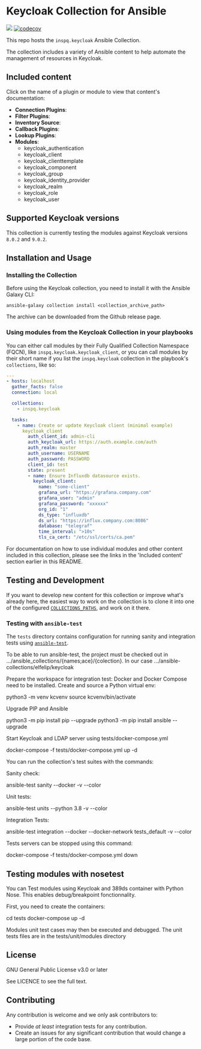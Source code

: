# Keycloak Collection for Ansible

![](https://github.com/octo-technology/keycloak-collection/workflows/ansible-test/badge.svg?branch=master)
[![codecov](https://codecov.io/gh/octo-technology/keycloak-collection/branch/master/graph/badge.svg)](https://codecov.io/gh/octo-technology/keycloak-collection)

This repo hosts the `inspq.keycloak` Ansible Collection.

The collection includes a variety of Ansible content to help automate the management of resources in Keycloak.

## Included content

Click on the name of a plugin or module to view that content's documentation:

  - **Connection Plugins**:
  - **Filter Plugins**:
  - **Inventory Source**:
  - **Callback Plugins**:
  - **Lookup Plugins**:
  - **Modules**:
    - keycloak_authentication
    - keycloak_client
    - keycloak_clienttemplate
    - keycloak_component
    - keycloak_group
    - keycloak_identity_provider
    - keycloak_realm
    - keycloak_role
    - keycloak_user

## Supported Keycloak versions

This collection is currently testing the modules against Keycloak versions `8.0.2` and `9.0.2`.

## Installation and Usage

### Installing the Collection

Before using the Keycloak collection, you need to install it with the Ansible Galaxy CLI:

    ansible-galaxy collection install <collection_archive_path>

The archive can be downloaded from the Github release page.

### Using modules from the Keycloak Collection in your playbooks

You can either call modules by their Fully Qualified Collection Namespace (FQCN), like `inspq.keycloak.keycloak_client`, or you can call modules by their short name if you list the `inspq.keycloak` collection in the playbook's `collections`, like so:

```yaml
---
- hosts: localhost
  gather_facts: false
  connection: local

  collections:
    - inspq.keycloak

  tasks:
    - name: Create or update Keycloak client (minimal example)
      keycloak_client
        auth_client_id: admin-cli
        auth_keycloak_url: https://auth.example.com/auth
        auth_realm: master
        auth_username: USERNAME
        auth_password: PASSWORD
        client_id: test
        state: present
        - name: Ensure Influxdb datasource exists.
          keycloak_client:
            name: "some-client"
            grafana_url: "https://grafana.company.com"
            grafana_user: "admin"
            grafana_password: "xxxxxx"
            org_id: "1"
            ds_type: "influxdb"
            ds_url: "https://influx.company.com:8086"
            database: "telegraf"
            time_interval: ">10s"
            tls_ca_cert: "/etc/ssl/certs/ca.pem"
```

For documentation on how to use individual modules and other content included in this collection, please see the links in the 'Included content' section earlier in this README.

## Testing and Development

If you want to develop new content for this collection or improve what's already here, the easiest way to work on the collection is to clone it into one of the configured [`COLLECTIONS_PATHS`](https://docs.ansible.com/ansible/latest/reference_appendices/config.html#collections-paths), and work on it there.

### Testing with `ansible-test`

The `tests` directory contains configuration for running sanity and integration tests using [`ansible-test`](https://docs.ansible.com/ansible/latest/dev_guide/testing_integration.html).

To be able to run ansible-test, the project must be checked out in .../ansible_collections/{names;ace}/{colection}. In our case .../ansible-collections/elfelip/keycloak

Prepare the workspace for integration test:
Docker and Docker Compose need to be installed.
Create and source a Python virtual env:

  python3 -m venv kcvenv
  source kcvenv/bin/activate

Upgrade PIP and Ansible

  python3 -m pip install pip --upgrade
  python3 -m pip install ansible --upgrade

Start Keycloak and LDAP server using tests/docker-compose.yml

  docker-compose -f tests/docker-compose.yml up -d

You can run the collection's test suites with the commands:

Sanity check:

  ansible-test sanity --docker -v --color

Unit tests:

   ansible-test units --python 3.8 -v --color

Integration Tests:

  ansible-test integration --docker --docker-network tests_default -v --color

Tests servers can be stopped using this command:

  docker-compose -f tests/docker-compose.yml down

## Testing modules with nosetest

You can Test modules using Keycloak and 389ds container with Python Nose. This enables debug/breakpoint fonctionnality.

First, you need to create the containers:

  cd tests
  docker-compose up -d

Modules unit test cases may then be executed and debugged. The unit tests files are in the tests/unit/modules directory

## License

GNU General Public License v3.0 or later

See LICENCE to see the full text.

## Contributing

Any contribution is welcome and we only ask contributors to:
* Provide *at least* integration tests for any contribution.
* Create an issues for any significant contribution that would change a large portion of the code base.
